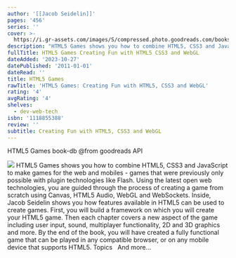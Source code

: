 ```yaml
---
author: '[[Jacob Seidelin]]'
pages: '456'
series: ''
cover: >-
  https://i.gr-assets.com/images/S/compressed.photo.goodreads.com/books/1390177516l/18972674.jpg
description: "HTML5 Games shows you how to combine HTML5, CSS3 and JavaScript to make games for the web and mobiles - games that were previously only possible with plugin technologies like Flash. Using the latest open web technologies, you are guided through the process of creating a game from scratch using Canvas, HTML5 Audio, WebGL and WebSockets. Inside, Jacob Seidelin shows you how features available in HTML5 can be used to create games. First, you will build a framework on which you will create your HTML5 game. Then each chapter covers a new aspect of the game including user input, sound, multiplayer functionality, 2D and 3D graphics and more. By the end of the book, you will have created a fully functional game that can be played in any compatible browser, or on any mobile device that supports HTML5. Topics \_ And more…"
fullTitle: HTML5 Games Creating Fun with HTML5 CSS3 and WebGL
dateAdded: '2023-10-27'
datePublished: '2011-01-01'
dateRead: ''
title: HTML5 Games
rawTitle: 'HTML5 Games: Creating Fun with HTML5, CSS3 and WebGL'
rating: '4'
avgRating: '4'
shelves:
  - dev-web-tech
isbn: '1118855388'
review: ''
subtitle: Creating Fun with HTML5, CSS3 and WebGL
---
```

HTML5 Games book-db 
@from goodreads API

![](https:&#x2F;&#x2F;i.gr-assets.com&#x2F;images&#x2F;S&#x2F;compressed.photo.goodreads.com&#x2F;books&#x2F;1390177516l&#x2F;18972674.jpg)
HTML5 Games shows you how to combine HTML5, CSS3 and JavaScript to make games for the web and mobiles - games that were previously only possible with plugin technologies like Flash. Using the latest open web technologies, you are guided through the process of creating a game from scratch using Canvas, HTML5 Audio, WebGL and WebSockets. Inside, Jacob Seidelin shows you how features available in HTML5 can be used to create games. First, you will build a framework on which you will create your HTML5 game. Then each chapter covers a new aspect of the game including user input, sound, multiplayer functionality, 2D and 3D graphics and more. By the end of the book, you will have created a fully functional game that can be played in any compatible browser, or on any mobile device that supports HTML5. Topics   And more…